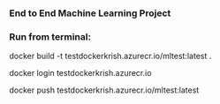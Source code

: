 ### End to End Machine Learning Project
### Run from terminal:

docker build -t testdockerkrish.azurecr.io/mltest:latest .

docker login testdockerkrish.azurecr.io

docker push testdockerkrish.azurecr.io/mltest:latest